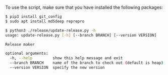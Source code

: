 To use the script, make sure that you have installed the following packages:
```bash
$ pip3 install git_config
$ sudo apt install md5deep reprepro
```

```bash
$ python3 ./release/update-release.py -h
usage: update-release.py [-h] [--branch BRANCH] [--version VERSION]

Release maker

optional arguments:
  -h, --help         show this help message and exit
  --branch BRANCH    name of the branch to check out (default is heap)
  --version VERSION  specify the new version
```

